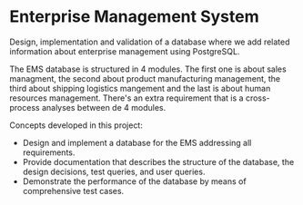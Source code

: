 # Enterprise Management System
Design, implementation and validation of a database where we add related information about enterprise management using PostgreSQL.

The EMS database is structured in 4 modules. The first one is about sales managment, the second about product manufacturing management, the third about shipping logistics mangement and the last is about human resources management. There's an extra requirement that is a cross-process analyses between de 4 modules.

Concepts developed in this project:
- Design and implement a database for the EMS addressing all requirements.
- Provide documentation that describes the structure of the database, the design decisions, test queries, and user queries.
- Demonstrate the performance of the database by means of comprehensive test cases.
